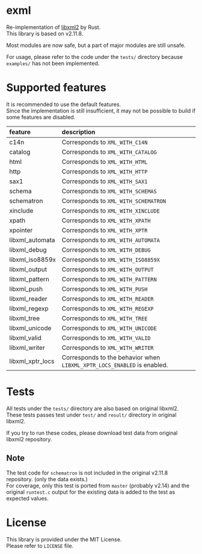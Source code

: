 # exml

Re-implementation of [libxml2](https://gitlab.gnome.org/GNOME/libxml2) by Rust.\
This library is based on v2.11.8.

Most modules are now safe, but a part of major modules are still unsafe.

For usage, please refer to the code under the `tests/` directory because `examples/` has not been implemented.

# Supported features
It is recommended to use the default features.  
Since the implementation is still insufficient, it may not be possible to build if some features are disabled.

| feature            | description                                                               |
|:-------------------|:--------------------------------------------------------------------------|
| c14n               | Corresponds to `XML_WITH_C14N`                                            |
| catalog            | Corresponds to `XML_WITH_CATALOG`                                         |
| html               | Corresponds to `XML_WITH_HTML`                                            |
| http               | Corresponds to `XML_WITH_HTTP`                                            |
| sax1               | Corresponds to `XML_WITH_SAX1`                                            |
| schema             | Corresponds to `XML_WITH_SCHEMAS`                                         |
| schematron         | Corresponds to `XML_WITH_SCHEMATRON`                                      |
| xinclude           | Corresponds to `XML_WITH_XINCLUDE`                                        |
| xpath              | Corresponds to `XML_WITH_XPATH`                                           |
| xpointer           | Corresponds to `XML_WITH_XPTR`                                            |
| libxml_automata    | Corresponds to `XML_WITH_AUTOMATA`                                        |
| libxml_debug       | Corresponds to `XML_WITH_DEBUG`                                           |
| libxml_iso8859x    | Corresponds to `XML_WITH_ISO8859X`                                        |
| libxml_output      | Corresponds to `XML_WITH_OUTPUT`                                          |
| libxml_pattern     | Corresponds to `XML_WITH_PATTERN`                                         |
| libxml_push        | Corresponds to `XML_WITH_PUSH`                                            |
| libxml_reader      | Corresponds to `XML_WITH_READER`                                          |
| libxml_regexp      | Corresponds to `XML_WITH_REGEXP`                                          |
| libxml_tree        | Corresponds to `XML_WITH_TREE`                                            |
| libxml_unicode     | Corresponds to `XML_WITH_UNICODE`                                         |
| libxml_valid       | Corresponds to `XML_WITH_VALID`                                           |
| libxml_writer      | Corresponds to `XML_WITH_WRITER`                                          |
| libxml_xptr_locs   | Corresponds to the behavior when `LIBXML_XPTR_LOCS_ENABLED` is enabled.   |

# Tests

All tests under the `tests/` directory are also based on original libxml2.\
These tests passes test under `test/` and `result/` directory in original libxml2.

If you try to run these codes, please download test data from original libxml2 repository.

## Note
The test code for `schematron` is not included in the original v2.11.8 repository. (only the data exists.)  
For coverage, only this test is ported from `master` (probably v2.14) and the original `runtest.c` output for the existing data is added to the test as expected values.

# License

This library is provided under the MIT License.  
Please refer to `LICENSE` file.
